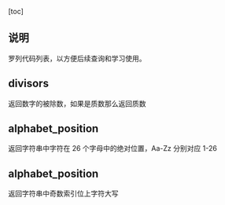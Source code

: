 [toc]
## 说明
罗列代码列表，以方便后续查询和学习使用。

## divisors
返回数字的被除数，如果是质数那么返回质数

## alphabet_position
返回字符串中字符在 26 个字母中的绝对位置，Aa-Zz 分别对应 1-26

## alphabet_position
返回字符串中奇数索引位上字符大写
